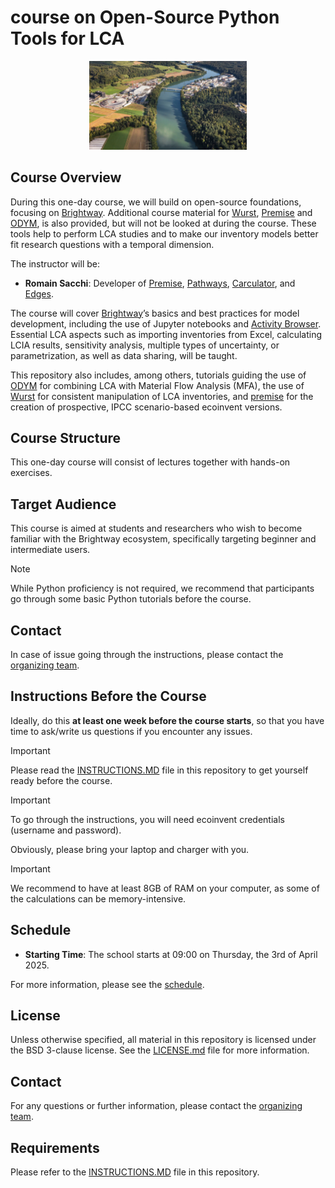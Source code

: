# course on Open-Source Python Tools for LCA

<p align="center">
  <img src="https://github.com/Laboratory-for-Energy-Systems-Analysis/winter-school-psi-2025/blob/main/_images/psi_luftbild.jpg" 
    alt="Aerial picture of PSI. PSI Ost is on the right side of the Aare." width="50%"/>
</p>

## Course Overview

During this one-day course, we will build on open-source foundations, focusing 
on [Brightway](https://github.com/brightway-lca). Additional course material for [Wurst](https://github.com/polca/wurst), [Premise](https://github.com/polca/premise) and [ODYM](https://github.com/IndEcol/ODYM), 
is also provided, but will not be looked at during the course. These tools help to perform LCA studies 
and to make our inventory models better fit research questions with a temporal 
dimension. 

The instructor will be:

- **Romain Sacchi**: Developer of [Premise](https://github.com/polca/premise), [Pathways](https://github.com/polca/pathways), [Carculator](https://github.com/Laboratory-for-Energy-Systems-Analysis/carculator), and [Edges](https://github.com/Laboratory-for-Energy-Systems-Analysis/edges).

The course will cover [Brightway](https://docs.brightway.dev/en/latest/)’s basics and best practices for model development, 
including the use of Jupyter notebooks and [Activity Browser](https://github.com/LCA-ActivityBrowser/activity-browser). 
Essential LCA aspects such as importing inventories from Excel, calculating LCIA results, sensitivity analysis, multiple types of 
uncertainty, or parametrization, as well as data sharing, will be taught. 

This repository also includes, among others, tutorials guiding the use of [ODYM](https://github.com/IndEcol/ODYM) 
for combining LCA with Material Flow Analysis (MFA), 
the use of [Wurst](https://github.com/polca/wurst) for consistent manipulation of LCA inventories, and [premise](https://premise.readthedocs.io) 
for the creation of prospective, IPCC scenario-based ecoinvent versions.

## Course Structure
This one-day course will consist of lectures together with hands-on exercises.

## Target Audience
This course is aimed at students and researchers who wish to become familiar with 
the Brightway ecosystem, specifically targeting beginner and intermediate 
users. 

> [!NOTE]
> While Python proficiency is not required, we recommend that participants 
> go through some basic Python tutorials before the course.


## Contact

In case of issue going through the instructions, please contact 
the [organizing team](mailto:romain.sacchi@psi.ch).


## Instructions Before the Course
Ideally, do this **at least one week before the course starts**, 
so that you have time to ask/write us questions if you encounter any issues.

> [!IMPORTANT]  
> Please read the [INSTRUCTIONS.MD](INSTRUCTIONS.MD) file in this repository to get 
> yourself ready before the course.

> [!IMPORTANT]  
> To go through the instructions, you will need ecoinvent credentials 
> (username and password).

Obviously, please bring your laptop and charger with you.

> [!IMPORTANT]
> We recommend to have at least 8GB of RAM on your computer, as some of the 
> calculations can be memory-intensive.

## Schedule
- **Starting Time**: The school starts at 09:00 on Thursday, the 3rd of April 2025. 


For more information, please see the [schedule](SCHEDULE.MD).

## License
Unless otherwise specified, all material in this repository is licensed
under the BSD 3-clause license. See the [LICENSE.md](LICENSE.md) file for more information.

## Contact
For any questions or further information, 
please contact the [organizing team](mailto:karin.treyer@psi.ch).

## Requirements
Please refer to the [INSTRUCTIONS.MD](INSTRUCTIONS.MD) file in this repository.
